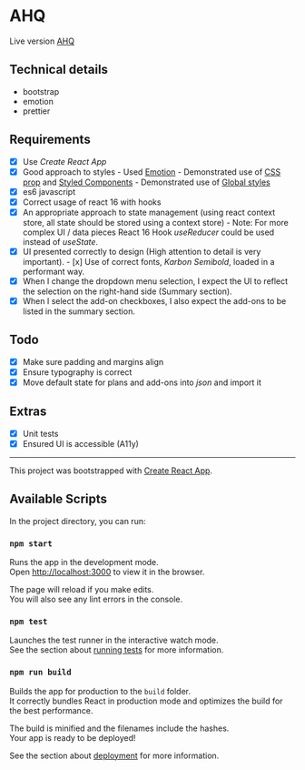# AHQ

Live version [AHQ](https://ahq.netlify.com)

## Technical details

- bootstrap
- emotion
- prettier

## Requirements

- [x] Use _Create React App_
- [x] Good approach to styles - Used [Emotion](https://emotion.sh) - Demonstrated use of [CSS prop](https://emotion.sh/docs/css-prop) and [Styled Components](https://emotion.sh/docs/styled) - Demonstrated use of [Global styles](https://emotion.sh/docs/globals)
- [x] es6 javascript
- [x] Correct usage of react 16 with hooks
- [x] An appropriate approach to state management (using react context store, all state should be stored using a context store) - Note: For more complex UI / data pieces React 16 Hook _useReducer_ could be used instead of _useState_.
- [x] UI presented correctly to design (High attention to detail is very important). - [x] Use of correct fonts, _Karbon Semibold_, loaded in a performant way.
- [x] When I change the dropdown menu selection, I expect the UI to reflect the selection on the right-hand side (Summary section).
- [x] When I select the add-on checkboxes, I also expect the add-ons to be listed in the summary section.

## Todo

- [x] Make sure padding and margins align
- [x] Ensure typography is correct
- [x] Move default state for plans and add-ons into _json_ and import it

## Extras

- [x] Unit tests
- [x] Ensured UI is accessible (A11y)

---

This project was bootstrapped with [Create React App](https://github.com/facebook/create-react-app).

## Available Scripts

In the project directory, you can run:

### `npm start`

Runs the app in the development mode.<br>
Open [http://localhost:3000](http://localhost:3000) to view it in the browser.

The page will reload if you make edits.<br>
You will also see any lint errors in the console.

### `npm test`

Launches the test runner in the interactive watch mode.<br>
See the section about [running tests](https://facebook.github.io/create-react-app/docs/running-tests) for more information.

### `npm run build`

Builds the app for production to the `build` folder.<br>
It correctly bundles React in production mode and optimizes the build for the best performance.

The build is minified and the filenames include the hashes.<br>
Your app is ready to be deployed!

See the section about [deployment](https://facebook.github.io/create-react-app/docs/deployment) for more information.

